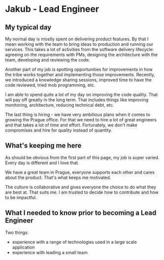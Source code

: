 # Jakub - Lead Engineer

## My typical day

My normal day is mostly spent on delivering product features.
By that I mean working with the team to bring ideas to production and running our services.
This takes a lot of activities from the software delivery lifecycle: agreeing on the requirements with PMs, designing the architecture with the team, developing and reviewing the code. 

Another part of my job is spotting opportunities for improvements in how the tribe works together and implementing those improvements.
Recently, we introduced a knowledge sharing sessions, improved time to have the code reviewed, tried mob programming, etc.

I am able to spend quite a lot of my day on improving the code quality.
That will pay off greatly in the long term.
That includes things like improving monitoring, architecture, reducing technical debt, etc.

The last thing is hiring - we have very ambitious plans when it comes to growing the Prague office.
For that we need to hire a lot of great engineers and that takes a lot of time and effort.
Fortunately, we don't make compromises and hire for quality instead of quantity.

## What's keeping me here

As should be obvious from the first part of this page, my job is super varied.
Every day is different and I love that.

We have a great team in Prague, everyone supports each other and cares about the product.
That's what keeps me motivated.

The culture is collaborative and gives everyone the choice to do what they are best at.
That suits me.
I am trusted to decide how to contribute and how to be impactful.

## What I needed to know prior to becoming a Lead Engineer

Two things:

- experience with a range of technologies used in a large scale application
- experience with leading a small team
